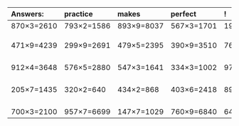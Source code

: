 | Answers: | practice | makes | perfect | ! |
| :--- | :--- | :--- | :--- | :--- |
| 870×3=2610 | 793×2=1586 | 893×9=8037 | 567×3=1701 | 196×5=980 | 
|   |   |   |   |   | 
|   |   |   |   |   | 
|   |   |   |   |   | 
| 471×9=4239 | 299×9=2691 | 479×5=2395 | 390×9=3510 | 760×7=5320 | 
|   |   |   |   |   | 
|   |   |   |   |   | 
|   |   |   |   |   | 
|   |   |   |   |   | 
| 912×4=3648 | 576×5=2880 | 547×3=1641 | 334×3=1002 | 973×4=3892 | 
|   |   |   |   |   | 
|   |   |   |   |   | 
|   |   |   |   |   | 
|   |   |   |   |   | 
| 205×7=1435 | 320×2=640 | 434×2=868 | 403×6=2418 | 894×8=7152 | 
|   |   |   |   |   | 
|   |   |   |   |   | 
|   |   |   |   |   | 
|   |   |   |   |   | 
| 700×3=2100 | 957×7=6699 | 147×7=1029 | 760×9=6840 | 647×5=3235 | 
